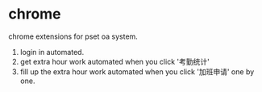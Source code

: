 chrome
======

chrome extensions for pset oa system.

1. login in automated.
2. get extra hour work automated when you click '考勤统计'
3. fill up the extra hour work automated when you click '加班申请' one by one.
